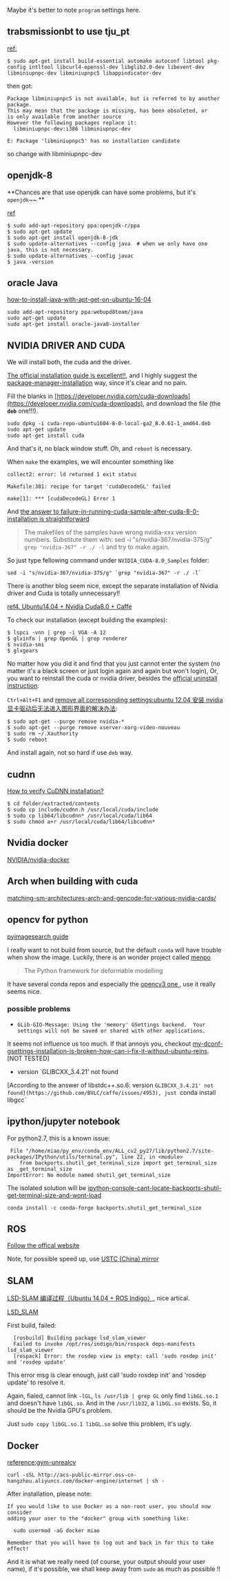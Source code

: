 Maybe it's better to note `program` settings here.

## trabsmissionbt to use tju_pt

[ref:](https://github.com/transmission/transmission/wiki/Building-Transmission)

``` vi
$ sudo apt-get install build-essential automake autoconf libtool pkg-config intltool libcurl4-openssl-dev libglib2.0-dev libevent-dev libminiupnpc-dev libminiupnpc5 libappindicator-dev
```

then got:
``` vi
Package libminiupnpc5 is not available, but is referred to by another package.
This may mean that the package is missing, has been obsoleted, or
is only available from another source
However the following packages replace it:
  libminiupnpc-dev:i386 libminiupnpc-dev

E: Package 'libminiupnpc5' has no installation candidate
```

so change with libminiupnpc-dev


## openjdk-8

**Chances are that use openjdk can have some problems, but it's `openjdk`~~ **

[ref](http://ubuntuhandbook.org/index.php/2015/01/install-openjdk-8-ubuntu-14-04-12-04-lts/)

``` vi
$ sudo add-apt-repository ppa:openjdk-r/ppa
$ sudo apt-get update
$ sudo apt-get install openjdk-8-jdk
$ sudo update-alternatives --config java  # when we only have one java, this is not necessary.
$ sudo update-alternatives --config javac
$ java -version

```

## oracle Java

[how-to-install-java-with-apt-get-on-ubuntu-16-04](https://www.digitalocean.com/community/tutorials/how-to-install-java-with-apt-get-on-ubuntu-16-04)

``` vi
sudo add-apt-repository ppa:webupd8team/java
sudo apt-get update
sudo apt-get install oracle-java8-installer
```

## NVIDIA DRIVER AND CUDA

We will install both, the cuda and the driver.



[The official installation guide is excellent!!](http://docs.nvidia.com/cuda/cuda-installation-guide-linux/), and I highly suggest the [package-manager-installation](http://docs.nvidia.com/cuda/cuda-installation-guide-linux/#package-manager-installation) way, since it's clear and no pain.

Fill the blanks in [https://developer.nvidia.com/cuda-downloads](https://developer.nvidia.com/cuda-downloads), and download the file (the **`deb`** one!!!).

``` vi
sudo dpkg -i cuda-repo-ubuntu1604-8-0-local-ga2_8.0.61-1_amd64.deb
sudo apt-get update
sudo apt-get install cuda
```

And that's it, no black window stuff. Oh, and `reboot` is necessary.

When `make` the examples, we will encounter something like 

``` vi
collect2: error: ld returned 1 exit status

Makefile:381: recipe for target 'cudaDecodeGL' failed

make[1]: *** [cudaDecodeGL] Error 1
```


And [the answer to failure-in-running-cuda-sample-after-cuda-8-0-installation is straightforward](https://askubuntu.com/questions/891003/failure-in-running-cuda-sample-after-cuda-8-0-installation)

>The makefiles of the samples have wrong nvidia-xxx version numbers. Substitute them with: sed -i "s/nvidia-367/nvidia-375/g" `grep "nvidia-367" -r ./ -l` and try to make again.

So just type fellowing command under `NVIDIA_CUDA-8.0_Samples` folder:

``` vi
sed -i "s/nvidia-367/nvidia-375/g" `grep "nvidia-367" -r ./ -l`
```

There is another blog seem nice, except the separate installation of Nvidia driver and Cuda is totally unnecessary!!

[ref4,  Ubuntu14.04 + Nvidia Cuda8.0 + Caffe ](http://blog.csdn.net/yan_song_/article/details/53154611)

To check our installation (except building the examples):

``` vi
$ lspci -vnn | grep -i VGA -A 12
$ glxinfo | grep OpenGL | grep renderer
$ nvidia-smi
$ glxgears
```


No matter how you did it and find that you just cannot enter the system (no matter it's a black screen or just login again and again but won't login), Or, you want to reinstall the cuda or nvidia driver, besides the [official uninstall instruction](http://docs.nvidia.com/cuda/cuda-installation-guide-linux/#handle-uninstallation):

`Ctrl+Alt+F1` and [remove all corresponding settings:ubuntu 12.04 安装 nvidia 显卡驱动后无法进入图形界面的解决办法](http://blog.csdn.net/dxuehui/article/details/45874693):

``` vi
$ sudo apt-get --purge remove nvidia-*
$ sudo apt-get --purge remove xserver-xorg-video-nouveau
$ sudo rm ~/.Xauthority
$ sudo reboot
```

And install again, not so hard if use `deb` way.

## cudnn

[How to verify CuDNN installation?](https://stackoverflow.com/questions/31326015/how-to-verify-cudnn-installation)

``` vi
$ cd folder/extracted/contents
$ sudo cp include/cudnn.h /usr/local/cuda/include
$ sudo cp lib64/libcudnn* /usr/local/cuda/lib64
$ sudo chmod a+r /usr/local/cuda/lib64/libcudnn*
```


## Nvidia docker

[NVIDIA/nvidia-docker](https://github.com/NVIDIA/nvidia-docker/wiki)

## Arch when building with cuda

[matching-sm-architectures-arch-and-gencode-for-various-nvidia-cards/](http://arnon.dk/matching-sm-architectures-arch-and-gencode-for-various-nvidia-cards/)

## opencv for python

[pyimagesearch guide](http://www.pyimagesearch.com/2016/10/24/ubuntu-16-04-how-to-install-opencv/)

I really want to not build from source, but the default `conda` will have trouble when show the image. Luckily, there is an wonder project called [menpo](http://www.menpo.org/)

>The Python framework for deformable modelling

It have several conda repos and especially the [opencv3 one ](https://anaconda.org/menpo/opencv3), use it really seems nice.

### possible problems

* `GLib-GIO-Message: Using the 'memory' GSettings backend.  Your settings will not be saved or shared with other applications.`

It seems not influence us too much. If that annoys you, checkout [my-dconf-gsettings-installation-is-broken-how-can-i-fix-it-without-ubuntu-reins](https://askubuntu.com/questions/558446/my-dconf-gsettings-installation-is-broken-how-can-i-fix-it-without-ubuntu-reins). [NOT TESTED]

* version `GLIBCXX_3.4.21' not found 

[According to the answer of libstdc++.so.6: version `GLIBCXX_3.4.21' not found](https://github.com/BVLC/caffe/issues/4953), just `conda install libgcc`

## ipython/jupyter notebook

For python2.7, this is a known issue:

``` vi
 File "/home/miao/py_env/conda_env/ALL_cv2_py27/lib/python2.7/site-packages/IPython/utils/terminal.py", line 22, in <module>
    from backports.shutil_get_terminal_size import get_terminal_size as _get_terminal_size
ImportError: No module named shutil_get_terminal_size
```

The isolated solution will be [ipython-console-cant-locate-backports-shutil-get-terminal-size-and-wont-load](https://stackoverflow.com/questions/37232446/ipython-console-cant-locate-backports-shutil-get-terminal-size-and-wont-load)

``` vi
conda install -c conda-forge backports.shutil_get_terminal_size
```
## ROS

[Follow the offical website](http://wiki.ros.org/indigo/Installation/Ubuntu)

Note, for possible speed up, use [USTC (China) mirror](http://wiki.ros.org/ROS/Installation/UbuntuMirrors)

## SLAM

[LSD-SLAM 编译过程（Ubuntu 14.04 + ROS Indigo）](http://blog.csdn.net/xueyinhualuo/article/details/48490939), nice artical.

[LSD_SLAM](https://github.com/tum-vision/lsd_slam)

First build, failed:

``` vi
  [rosbuild] Building package lsd_slam_viewer
  Failed to invoke /opt/ros/indigo/bin/rospack deps-manifests lsd_slam_viewer
  [rospack] Error: the rosdep view is empty: call 'sudo rosdep init' and 'rosdep update'
```

This error msg is clear enough, just call 'sudo rosdep init' and 'rosdep update' to resolve it.


Again, fialed, cannot link `-lGL`, `ls /usr/lib | grep GL` only find `libGL.so.1` and doesn't have `libGL.so`. And in the `/usr/lib32`, a `libGL.so` exists. So, it should be the Nvidia GPU's problem.

Just `sudo copy libGL.so.1 libGL.so` solve this problem, it's ugly.

## Docker

[reference:gym-unrealcv](https://github.com/zfw1226/gym-unrealcv)

``` vi
curl -sSL http://acs-public-mirror.oss-cn-hangzhou.aliyuncs.com/docker-engine/internet | sh -
```

After installation, please note:

``` vi
If you would like to use Docker as a non-root user, you should now consider
adding your user to the "docker" group with something like:

  sudo usermod -aG docker miao

Remember that you will have to log out and back in for this to take effect!
```

And it is what we really need (of course, your output should your user name), if it's possible, we shall keep away from `sudo` as much as possible !!
